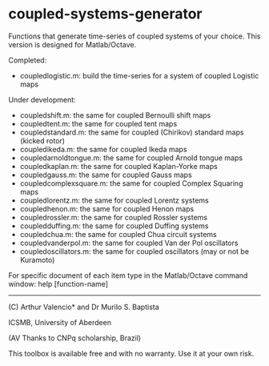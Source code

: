# coupled-systems-generator
Functions that generate time-series of coupled systems of your choice.
This version is designed for Matlab/Octave.

Completed:
* coupledlogistic.m:  build the time-series for a system of coupled Logistic maps

Under development:
* coupledshift.m: the same for coupled Bernoulli shift maps
* coupledtent.m: the same for coupled tent maps
* coupledstandard.m: the same for coupled (Chirikov) standard maps (kicked rotor)
* coupledikeda.m: the same for coupled Ikeda maps
* coupledarnoldtongue.m: the same for coupled Arnold tongue maps
* coupledkaplan.m: the same for coupled Kaplan-Yorke maps
* coupledgauss.m: the same for coupled Gauss maps
* coupledcomplexsquare.m: the same for coupled Complex Squaring maps
* coupledlorentz.m: the same for coupled Lorentz systems
* coupledhenon.m: the same for coupled Henon maps
* coupledrossler.m: the same for coupled Rossler systems
* coupledduffing.m: the same for coupled Duffing systems
* coupledchua.m: the same for coupled Chua circuit systems
* coupledvanderpol.m: the same for coupled Van der Pol oscillators
* coupledoscillators.m: the same for coupled oscillators (may or not be Kuramoto)


For specific document of each item type in the Matlab/Octave command window: help [function-name]

--------------------------------
(C) Arthur Valencio* and Dr Murilo S. Baptista

ICSMB, University of Aberdeen    

(AV Thanks to CNPq scholarship, Brazil)

This toolbox is available free and with no warranty. Use it at your own risk.
